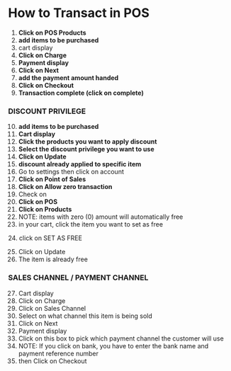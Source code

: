 # How to Transact in POS



1. **Click on POS Products**
2. **add items to be purchased**
3. cart display
4. **Click on Charge**
5. **Payment display**
6. **Click on Next**
7. **add the payment amount handed**
8. **Click on Checkout**
9. **Transaction complete (click on complete)**

### **DISCOUNT PRIVILEGE**

10. **add items to be purchased**
11. **Cart display**
12. **Click the products you want to apply discount**
13. **Select the discount privilege you want to use**
14. **Click on Update**
15. **discount already applied to specific item**
16. Go to settings then click on account
17. **Click on Point of Sales**
18. **Click on Allow zero transaction**
19. Check on
20. **Click on POS**
21. **Click on Products**
22. NOTE: items with zero (0) amount will automatically free
23. in your cart, click the item you want to set as free

&#x20; 24\. click on SET AS FREE

25. Click on Update
26. &#x20;The item is already free

### **SALES CHANNEL / PAYMENT CHANNEL**

27. &#x20;Cart display
28. &#x20;Click on Charge
29. &#x20;Click on Sales Channel
30. &#x20;Select on what channel this item is being sold
31. Click on Next
32. Payment display
33. Click on this box to pick which payment channel the customer will use
34. NOTE: If you click on bank, you have to enter the bank name and payment reference number
35. then Click on Checkout



